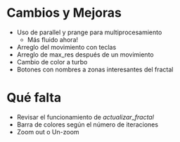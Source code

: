 # Cambios y Mejoras

- Uso de parallel y prange para multiprocesamiento
    - Más fluido ahora!
- Arreglo del movimiento con teclas
- Arreglo de max_res después de un movimiento
- Cambio de color a turbo
- Botones con nombres a zonas interesantes del fractal 

# Qué falta
- Revisar el funcionamiento de *actualizar_fractal*
- Barra de colores según el número de iteraciones
- Zoom out o Un-zoom

